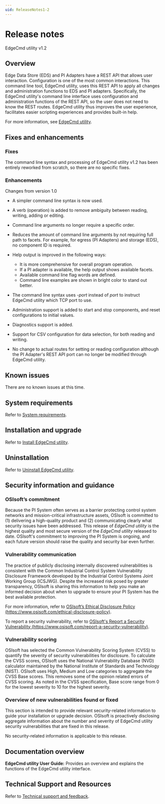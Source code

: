 ```yaml
---
uid: ReleaseNotes1-2
---
```


# Release notes

EdgeCmd utility v1.2

## Overview

Edge Data Store (EDS) and PI Adapters have a REST API that allows user interaction. Configuration is one of the most common interactions. This command line tool, EdgeCmd utility, uses this REST API to apply all changes and administration functions to EDS and PI adapters. Specifically, the EdgeCmd utility's command line interface uses configuration and administration functions of the REST API, so the user does not need to know the REST routes. EdgeCmd utility thus improves the user experience, facilitates easier scripting experiences and provides built-in help.

For more information, see [EdgeCmd utility](xref:index).

## Fixes and enhancements

### Fixes

The command line syntax and processing of EdgeCmd utility v1.2 has been entirely reworked from scratch, so there are no specific fixes.

### Enhancements

Changes from version 1.0

* A simpler command line syntax is now used.

* A verb (operation) is added to remove ambiguity between reading, writing, adding or editing.

* Command line arguments no longer require a specific order.

* Reduces the amount of command line arguments by not requiring full path to facets.  For example, for egress (PI Adapters) and storage (EDS), no component ID is required.

* Help output is improved in the following ways:

  * It is more comprehensive for overall program operation.
  * If a PI adapter is available, the help output shows available facets.
  * Available command line flag words are defined.
  * Command line examples are shown in bright color to stand out better.

* The command line syntax uses *-port* instead of *port* to instruct EdgeCmd utility which TCP port to use.  

* Administration support is added to start and stop components, and reset configurations to initial values.

* Diagnostics support is added.

* Support for CSV configuration for data selection, for both reading and writing.  

* No change to actual routes for setting or reading configuration although the PI Adapter's REST API port can no longer be modified through EdgeCmd utility.

## Known issues

There are no known issues at this time.

## System requirements

Refer to [System requirements](xref:SystemRequirements1-2).

## Installation and upgrade

Refer to [Install EdgeCmd utility](xref:InstallEdgeCmdUtility1-2).

## Uninstallation

Refer to [Uninstall EdgeCmd utility](xref:UninstallEdgeCmdUtility1-2).

## Security information and guidance

### OSIsoft’s commitment

Because the PI System often serves as a barrier protecting control system networks and mission-critical infrastructure assets, OSIsoft is committed to (1) delivering a high-quality product and (2) communicating clearly what security issues have been addressed. This release of *EdgeCmd utility* is the highest quality and most secure version of the *EdgeCmd utility* released to date. OSIsoft's commitment to improving the PI System is ongoing, and each future version should raise the quality and security bar even further.

### Vulnerability communication

The practice of publicly disclosing internally discovered vulnerabilities is consistent with the Common Industrial Control System Vulnerability Disclosure Framework developed by the Industrial Control Systems Joint Working Group (ICSJWG). Despite the increased risk posed by greater transparency, OSIsoft is sharing this information to help you make an informed decision about when to upgrade to ensure your PI System has the best available protection.

For more information, refer to [OSIsoft’s Ethical Disclosure Policy (https://www.osisoft.com/ethical-disclosure-policy)](https://www.osisoft.com/ethical-disclosure-policy).

To report a security vulnerability, refer to [OSIsoft's Report a Security Vulnerability (https://www.osisoft.com/report-a-security-vulnerability)](https://www.osisoft.com/report-a-security-vulnerability).

### Vulnerability scoring

OSIsoft has selected the Common Vulnerability Scoring System (CVSS) to quantify the severity of security vulnerabilities for disclosure. To calculate the CVSS scores, OSIsoft uses the National Vulnerability Database (NVD) calculator maintained by the National Institute of Standards and Technology (NIST).  OSIsoft uses High, Medium and Low categories to aggregate the CVSS Base scores. This removes some of the opinion related errors of CVSS scoring.  As noted in the CVSS specification, Base score range from 0 for the lowest severity to 10 for the highest severity.

### Overview of new vulnerabilities found or fixed

This section is intended to provide relevant security-related information to guide your installation or upgrade decision. OSIsoft is proactively disclosing aggregate information about the number and severity of EdgeCmd utility security vulnerabilities that are fixed in this release.

No security-related information is applicable to this release.

## Documentation overview

**EdgeCmd utility User Guide:** Provides an overview and explains the functions of the EdgeCmd utility interface.

## Technical Support and Resources

Refer to [Technical support and feedback](xref:TechnicalSupportAndFeedback).
